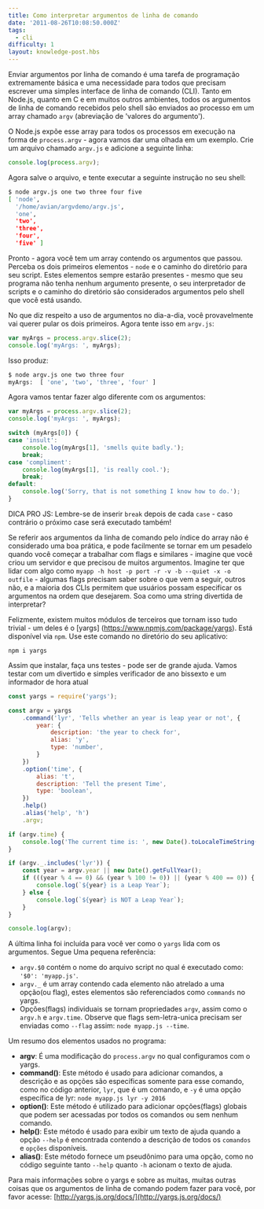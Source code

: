 ```yaml
---
title: Como interpretar argumentos de linha de comando
date: '2011-08-26T10:08:50.000Z'
tags:
  - cli
difficulty: 1
layout: knowledge-post.hbs
---
```


<!-- Passing in arguments via the command line is an extremely basic programming task, and a necessity for anyone trying to write a simple Command-Line Interface (CLI).  In Node.js, as in C and many related environments, all command-line arguments received by the shell are given to the process in an array called `argv` (short for 'argument values'). -->

Enviar argumentos por linha de comando é uma tarefa de programação extremamente básica e uma necessidade para todos que precisam escrever uma simples interface de linha de comando (CLI). Tanto em Node.js, quanto em C e em muitos outros ambientes, todos os argumentos de linha de comando recebidos pelo shell são enviados ao processo em um array chamado `argv` (abreviação de 'valores do argumento').

<!-- Node.js exposes this array for every running process in the form of `process.argv` - let's take a look at an example.  Make a file called `argv.js` and add this line: -->

O Node.js expõe esse array para todos os processos em execução na forma de `process.argv` - agora vamos dar uma olhada em um exemplo. Crie um arquivo chamado `argv.js` e adicione a seguinte linha:

```js
console.log(process.argv);
```

<!-- Now save it, and try the following in your shell: -->

Agora salve o arquivo, e tente executar a seguinte instrução no seu shell:

```bash
$ node argv.js one two three four five
[ 'node',
  '/home/avian/argvdemo/argv.js',
  'one',
  'two',
  'three',
  'four',
  'five' ]
```

<!-- There you have it - an array containing any arguments you passed in.  Notice the first two elements - `node` and the path to your script.  These will always be present - even if your program takes no arguments of its own, your script's interpreter and path are still considered arguments to the shell you're using. -->

Pronto - agora você tem um array contendo os argumentos que passou. Perceba os dois primeiros elementos - `node` e o caminho do diretório para seu script. Estes elementos sempre estarão presentes - mesmo que seu programa não tenha nenhum argumento presente, o seu interpretador de scripts e o caminho do diretório são considerados argumentos pelo shell que você está usando.

<!-- Where everyday CLI arguments are concerned, you'll want to skip the first two.  Now try this in `argv.js`: -->

No que diz respeito a uso de argumentos no dia-a-dia, você provavelmente vai querer pular os dois primeiros. Agora tente isso em `argv.js`:

```js
var myArgs = process.argv.slice(2);
console.log('myArgs: ', myArgs);
```

<!-- This yields: -->

Isso produz:

```bash
$ node argv.js one two three four
myArgs:  [ 'one', 'two', 'three', 'four' ]
```

<!-- Now let's actually do something with the args: -->

Agora vamos tentar fazer algo diferente com os argumentos:

```js
var myArgs = process.argv.slice(2);
console.log('myArgs: ', myArgs);

switch (myArgs[0]) {
case 'insult':
    console.log(myArgs[1], 'smells quite badly.');
    break;
case 'compliment':
    console.log(myArgs[1], 'is really cool.');
    break;
default:
    console.log('Sorry, that is not something I know how to do.');
}
```

<!-- JS PRO TIP: Remember to `break` after each `case` - otherwise you'll run the next case too! -->
DICA PRO JS: Lembre-se de inserir `break` depois de cada `case` - caso contrário o próximo case será executado também!

<!-- Referring to your command-line arguments by array index isn't very clean, and can quickly turn into a nightmare when you start working with flags and the like - imagine you made a server, and it needed a lot of arguments.  Imagine having to deal with something like `myapp -h host -p port -r -v -b --quiet -x -o outfile` - some flags need to know about what comes next, some don't, and most CLIs let users specify arguments in any order they want.  Sound like a fun string to parse? -->

Se referir aos argumentos da linha de comando pelo índice do array não é considerado uma boa prática, e pode facilmente se tornar em um pesadelo quando você começar a trabalhar com flags e similares - imagine que você criou um servidor e que precisou de muitos argumentos. Imagine ter que lidar com algo como `myapp -h host -p port -r -v -b --quiet -x -o outfile` - algumas flags precisam saber sobre o que vem a seguir, outros não, e a maioria dos CLIs permitem que usuários possam especificar os argumentos na ordem que desejarem. Soa como uma string divertida de interpretar?

<!-- Luckily, there are many third party modules that makes all of this trivial - one of which is [yargs](https://www.npmjs.com/package/yargs). It's available via `npm`.  Use this command from your app's base path: -->

Felizmente, existem muitos módulos de terceiros que tornam isso tudo trivial - um deles é o [yargs] (https://www.npmjs.com/package/yargs). Está disponível via `npm`. Use este comando no diretório do seu aplicativo:

```
npm i yargs
```

<!-- Once you have it, give it a try - it can really be a life-saver. Lets test it with little fun Leap Year checker and Current Time teller -->

Assim que instalar, faça uns testes - pode ser de grande ajuda. Vamos testar com um divertido e simples verificador de ano bissexto e um informador de hora atual

```js
const yargs = require('yargs');

const argv = yargs
    .command('lyr', 'Tells whether an year is leap year or not', {
        year: {
            description: 'the year to check for',
            alias: 'y',
            type: 'number',
        }
    })
    .option('time', {
        alias: 't',
        description: 'Tell the present Time',
        type: 'boolean',
    })
    .help()
    .alias('help', 'h')
    .argv;

if (argv.time) {
    console.log('The current time is: ', new Date().toLocaleTimeString());
}

if (argv._.includes('lyr')) {
    const year = argv.year || new Date().getFullYear();
    if (((year % 4 == 0) && (year % 100 != 0)) || (year % 400 == 0)) {
        console.log(`${year} is a Leap Year`);
    } else {
        console.log(`${year} is NOT a Leap Year`);
    }
}

console.log(argv);
```

<!-- The last line was included to let you see how `yargs` handles your arguments. Here's a quick reference: -->

A última linha foi incluída para você ver como o `yargs` lida com os argumentos. Segue Uma pequena referência:

<!-- - `argv.$0` contains the name of the script file which is executed like: `'$0': 'myapp.js'`.
- `argv._` is an array containing each element not attached to an option(or flag) these elements are referred as `commands` in yargs.
- Individual options(flags) become properties of `argv`, such as with `argv.h` and `argv.time`.  Note that non-single-letter flags must be passed in as `--flag` like: `node myapp.js --time`. -->

- `argv.$0` contém o nome do arquivo script no qual é executado como: `'$0': 'myapp.js'`.
- `argv._` é um array contendo cada elemento não atrelado a uma opção(ou flag), estes elementos são referenciados como `commands` no yargs.
- Opções(flags) individuais se tornam propriedades `argv`, assim como o `argv.h` e `argv.time`. Observe que flags sem-letra-unica precisam ser enviadas como `--flag` assim: `node myapp.js --time`.

<!-- A summary of elements used in the program: -->

Um resumo dos elementos usados ​​no programa:

<!-- - **argv**: This is the modified `process.argv` which we have configured with yargs.
- **command()**: This method is used to add commands, their description and options which are specific to these commands only, like in the above code `lyr` is the command and `-y` is lyr specific option: `node myapp.js lyr -y 2016`
- **option()**: This method is used to add global options(flags) which can be accessed by all commands or without any command.
- **help()**: This method is used to display a help dialogue when `--help` option is encountered which contains description oof ll the `commands` and `options` available.
- **alias()**: This method provides an alias name to an option, like in the above code both `--help` and `-h` triggers the help dialogue. -->

- **argv**: É uma modificação do `process.argv` no qual configuramos com o yargs.
- **command()**: Este método é usado para adicionar comandos, a descrição e as opções são específicas somente para esse comando, como no código anterior, `lyr`, que é um comando, e `-y` é uma opção específica de lyr: `node myapp.js lyr -y 2016`
- **option()**: Este método é utilizado para adicionar opções(flags) globais que podem ser acessadas por todos os comandos ou sem nenhum comando.
- **help()**: Este método é usado para exibir um texto de ajuda quando a opção `--help` é encontrada contendo a descrição de todos os `comandos` e `opções` disponíveis.
- **alias()**: Este método fornece um pseudônimo para uma opção, como no código seguinte tanto `--help` quanto `-h` acionam o texto de ajuda.

<!-- For more information on yargs and the many, many other things it can do for your command-line arguments, please visit [http://yargs.js.org/docs/](http://yargs.js.org/docs/) -->

Para mais informações sobre o yargs e sobre as muitas, muitas outras coisas que os argumentos de linha de comando podem fazer para você, por favor acesse: [http://yargs.js.org/docs/](http://yargs.js.org/docs/)
